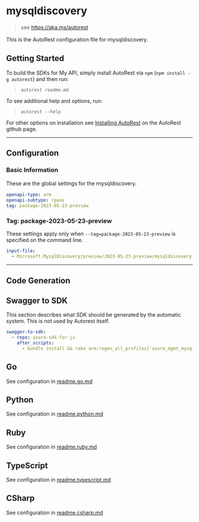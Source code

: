 # mysqldiscovery

> see https://aka.ms/autorest

This is the AutoRest configuration file for ｍysqldiscovery.

## Getting Started

To build the SDKs for My API, simply install AutoRest via `npm` (`npm install -g autorest`) and then run:

> `autorest readme.md`

To see additional help and options, run:

> `autorest --help`

For other options on installation see [Installing AutoRest](https://aka.ms/autorest/install) on the AutoRest github page.

---

## Configuration

### Basic Information

These are the global settings for the ｍysqldiscovery.

```yaml
openapi-type: arm
openapi-subtype: rpaas
tag: package-2023-05-23-preview
```

### Tag: package-2023-05-23-preview

These settings apply only when `--tag=package-2023-05-23-preview` is specified on the command line.

```yaml $(tag) == 'package-2023-05-23-preview'
input-file:
  - Microsoft.MysqlDiscovery/preview/2023-05-23-preview/mysqldiscovery.json
```

---

## Code Generation

## Swagger to SDK

This section describes what SDK should be generated by the automatic system.
This is not used by Autorest itself.

```yaml $(swagger-to-sdk)
swagger-to-sdk:
  - repo: azure-sdk-for-js
    after_scripts:
      - bundle install && rake arm:regen_all_profiles['azure_mgmt_mysqldiscovery']
```


## Go

See configuration in [readme.go.md](./readme.go.md)

## Python

See configuration in [readme.python.md](./readme.python.md)

## Ruby

See configuration in [readme.ruby.md](./readme.ruby.md)

## TypeScript

See configuration in [readme.typescript.md](./readme.typescript.md)

## CSharp

See configuration in [readme.csharp.md](./readme.csharp.md)